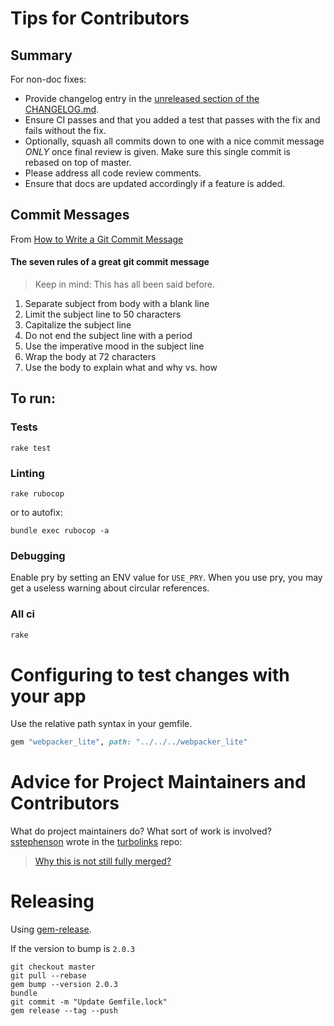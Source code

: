 # Tips for Contributors

## Summary

For non-doc fixes:

* Provide changelog entry in the [unreleased section of the CHANGELOG.md](https://github.com/shakacode/react_on_rails/blob/master/CHANGELOG.md#unreleased).
* Ensure CI passes and that you added a test that passes with the fix and fails without the fix.
* Optionally, squash all commits down to one with a nice commit message *ONLY* once final review is given. Make sure this single commit is rebased on top of master.
* Please address all code review comments.
* Ensure that docs are updated accordingly if a feature is added.

## Commit Messages

From [How to Write a Git Commit Message](http://chris.beams.io/posts/git-commit/)

#### The seven rules of a great git commit message
> Keep in mind: This has all been said before.

1. Separate subject from body with a blank line
1. Limit the subject line to 50 characters
1. Capitalize the subject line
1. Do not end the subject line with a period
1. Use the imperative mood in the subject line
1. Wrap the body at 72 characters
1. Use the body to explain what and why vs. how


## To run:
 
### Tests
```
rake test
```

### Linting

```
rake rubocop
```

or to autofix: 

```
bundle exec rubocop -a
```

### Debugging

Enable pry by setting an ENV value for `USE_PRY`. When you use pry, you may get a useless warning about circular references.

### All ci

```sh
rake
```

# Configuring to test changes with your app

Use the relative path syntax in your gemfile.

```ruby
gem "webpacker_lite", path: "../../../webpacker_lite"
```

# Advice for Project Maintainers and Contributors

What do project maintainers do? What sort of work is involved? [sstephenson](https://github.com/sstephenson) wrote in the [turbolinks](https://github.com/turbolinks/turbolinks) repo:

> [Why this is not still fully merged?](https://github.com/turbolinks/turbolinks/pull/124#issuecomment-239826060)

# Releasing

Using [gem-release](https://github.com/svenfuchs/gem-release).

If the version to bump is `2.0.3`

```
git checkout master
git pull --rebase
gem bump --version 2.0.3
bundle
git commit -m "Update Gemfile.lock"
gem release --tag --push
```
